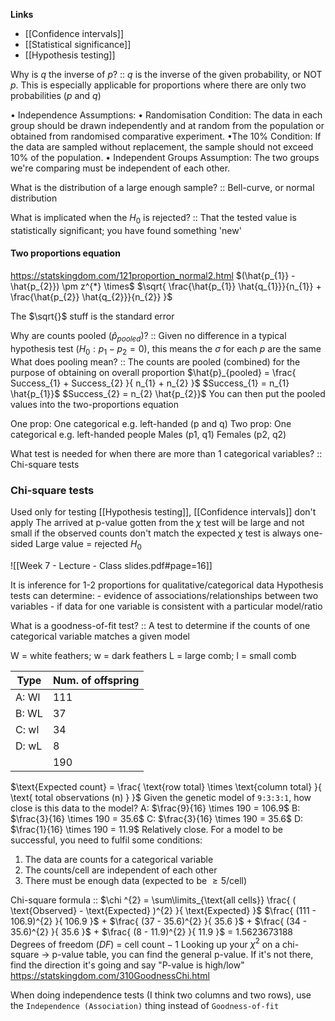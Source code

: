 **Links**
- [[Confidence intervals]] 
- [[Statistical significance]] 
- [[Hypothesis testing]] 

Why is $q$ the inverse of $p$? :: $q$ is the inverse of the given probability, or NOT $p$. This is especially applicable for proportions where there are only two probabilities ($p$ and $q$)

• Independence Assumptions:
• Randomisation Condition: The data in each group should be
drawn independently and at random from the population or
obtained from randomised comparative experiment.
•The 10% Condition: If the data are sampled without
replacement, the sample should not exceed 10% of the
population.
• Independent Groups Assumption: The two groups we're
comparing must be independent of each other.

What is the distribution of a large enough sample? :: Bell-curve, or normal distribution

What is implicated when the $H_{0}$ is rejected? :: That the tested value is statistically significant; you have found something 'new'

#### Two proportions equation
https://statskingdom.com/121proportion_normal2.html
$(\hat{p_{1}} - \hat{p_{2}}) \pm z^{*} \times$ $\sqrt{  \frac{\hat{p_{1}} \hat{q_{1}}}{n_{1}}  +  \frac{\hat{p_{2}} \hat{q_{2}}}{n_{2}}  }$

The $\sqrt{}$ stuff is the standard error

Why are counts pooled ($\hat{p}_{pooled}$)? :: Given no difference in a typical hypothesis test ($H_{0} : p_{1} - p_{2} = 0$), this means the $\sigma$ for each $p$ are the same
What does pooling mean? :: The counts are pooled (combined) for the purpose of obtaining on overall proportion 
$\hat{p}_{pooled} = \frac{ Success_{1} + Success_{2} }{ n_{1} + n_{2} }$
$Success_{1} = n_{1} \hat{p_{1}}$
$Success_{2} = n_{2} \hat{p_{2}}$
You can then put the pooled values into the two-proportions equation


One prop:
	One categorical
	e.g. left-handed (p and q)
Two prop:
	One categorical
	e.g. left-handed people
		Males (p1, q1)
		Females (p2, q2)

What test is needed for when there are more than 1 categorical variables? :: Chi-square tests
### Chi-square tests
Used only for testing [[Hypothesis testing]], [[Confidence intervals]] don't apply
The arrived at p-value gotten from the $\chi$ test will be large and not small if the observed counts don't match the expected
	$\chi$ test is always one-sided
	Large value = rejected $H_{0}$

![[Week 7 - Lecture - Class slides.pdf#page=16]]

It is inference for 1-2 proportions for qualitative/categorical data
Hypothesis tests can determine:
	- evidence of associations/relationships between two variables
	- if data for one variable is consistent with a particular model/ratio

What is a goodness-of-fit test? :: A test to determine if the counts of one categorical variable matches a given model

W = white feathers; w = dark feathers
L = large comb; l = small comb

| Type  | Num. of offspring |
| ----- | ----------------- |
| A: Wl | 111               |
| B: WL | 37                |
| C: wl | 34                |
| D: wL | 8                 |
|       | 190                  |

$\text{Expected count} = \frac{ \text{row total} \times \text{column total} }{ \text{ total observations (n) } }$
Given the genetic model of `9:3:3:1`, how close is this data to the model?
A: $\frac{9}{16} \times 190 = 106.9$
B: $\frac{3}{16} \times 190 = 35.6$
C: $\frac{3}{16} \times 190 = 35.6$
D: $\frac{1}{16} \times 190 = 11.9$
Relatively close.
For a model to be successful, you need to fulfil some conditions:
1. The data are counts for a categorical variable
2. The counts/cell are independent of each other
3. There must be enough data (expected to be $\geq 5$/cell)

Chi-square formula :: $\chi ^{2} = \sum\limits_{\text{all cells}} \frac{ ( \text{Observed} - \text{Expected} )^{2} }{ \text{Expected} }$
$\frac{ (111 - 106.9)^{2} }{ 106.9 }$ + $\frac{ (37 - 35.6)^{2} }{ 35.6 }$ + $\frac{ (34 - 35.6)^{2} }{ 35.6 }$ + $\frac{ (8 - 11.9)^{2} }{ 11.9 }$ = $1.5623673188$
Degrees of freedom ($DF$) = $\text{cell count} - 1$
Looking up your $\chi^{2}$ on a chi-square -> p-value table, you can find the general p-value. If it's not there, find the direction it's going and say "P-value is high/low"
https://statskingdom.com/310GoodnessChi.html


When doing independence tests (I think two columns and two rows), use the `Independence (Association)` thing instead of `Goodness-of-fit`
